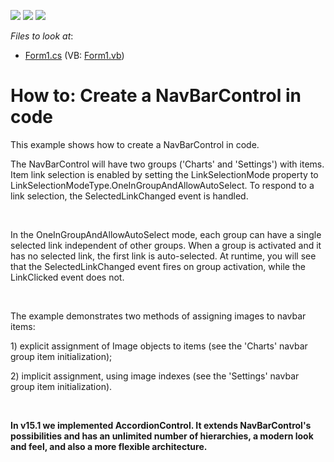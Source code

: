 <!-- default badges list -->
![](https://img.shields.io/endpoint?url=https://codecentral.devexpress.com/api/v1/VersionRange/128633308/13.2.7%2B)
[![](https://img.shields.io/badge/Open_in_DevExpress_Support_Center-FF7200?style=flat-square&logo=DevExpress&logoColor=white)](https://supportcenter.devexpress.com/ticket/details/E5096)
[![](https://img.shields.io/badge/📖_How_to_use_DevExpress_Examples-e9f6fc?style=flat-square)](https://docs.devexpress.com/GeneralInformation/403183)
<!-- default badges end -->
<!-- default file list -->
*Files to look at*:

* [Form1.cs](./CS/CreateNavBar/Form1.cs) (VB: [Form1.vb](./VB/CreateNavBar/Form1.vb))
<!-- default file list end -->
# How to: Create a NavBarControl in code


<p>This example shows how to create a NavBarControl in code.</p><p>The NavBarControl will have two groups ('Charts' and 'Settings') with items. Item link selection is enabled by setting the LinkSelectionMode property to LinkSelectionModeType.OneInGroupAndAllowAutoSelect. To respond to a link selection, the SelectedLinkChanged event is handled.</p><br />
<p>In the OneInGroupAndAllowAutoSelect mode, each group can have a single selected link independent of other groups. When a group is activated and it has no selected link, the first link is auto-selected. At runtime, you will see that the SelectedLinkChanged event fires on group activation, while the LinkClicked event does not.</p><br />
<p>The example demonstrates two methods of assigning images to navbar items:</p><p>1) explicit assignment of Image objects to items (see the 'Charts' navbar group item initialization);</p><p>2) implicit assignment, using image indexes (see the 'Settings' navbar group item initialization).</p>

<br/>

<b>In v15.1 we implemented AccordionControl. It extends NavBarControl's possibilities and has an unlimited number of hierarchies, a modern look and feel, and also a more flexible architecture.</b>


